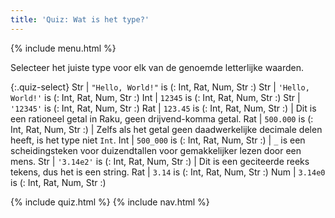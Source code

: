 ```yaml
---
title: 'Quiz: Wat is het type?'
---
```


{% include menu.html %}

Selecteer het juiste type voor elk van de genoemde letterlijke waarden.

{:.quiz-select}
Str | `"Hello, World!"` is (: Int, Rat, Num, Str :)
Str | `'Hello, World!'` is (: Int, Rat, Num, Str :)
Int | `12345` is (: Int, Rat, Num, Str :)
Str | `'12345'` is (: Int, Rat, Num, Str :)
Rat | `123.45` is (: Int, Rat, Num, Str :) | Dit is een rationeel getal in Raku, geen drijvend-komma getal.
Rat | `500.000` is (: Int, Rat, Num, Str :) | Zelfs als het getal geen daadwerkelijke decimale delen heeft, is het type niet `Int`.
Int | `500_000` is (: Int, Rat, Num, Str :) | `_` is een scheidingsteken voor duizendtallen voor gemakkelijker lezen door een mens.
Str | `'3.14e2'` is (: Int, Rat, Num, Str :) | Dit is een geciteerde reeks tekens, dus het is een string.
Rat | `3.14` is (: Int, Rat, Num, Str :)
Num | `3.14e0` is (: Int, Rat, Num, Str :)

{% include quiz.html %}
{% include nav.html %}